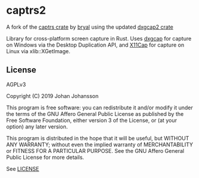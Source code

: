 # captrs2

A fork of the [captrs crate](https://crates.io/crates/captrs) by [bryal](https://github.com/bryal) using the updated [dxgcap2 crate](https://crates.io/crates/dxgcap2)

Library for cross-platform screen capture in Rust. Uses
[dxgcap](https://github.com/bryal/dxgcap-rs) for capture on Windows
via the Desktop Duplication API, and
[X11Cap](https://github.com/bryal/X11Cap) for capture on Linux via
xlib::XGetImage.

## License

AGPLv3

Copyright (C) 2019  Johan Johansson

This program is free software: you can redistribute it and/or
modify it under the terms of the GNU Affero General Public License
as published by the Free Software Foundation, either version 3 of
the License, or (at your option) any later version.

This program is distributed in the hope that it will be useful, but
WITHOUT ANY WARRANTY; without even the implied warranty of
MERCHANTABILITY or FITNESS FOR A PARTICULAR PURPOSE.  See the GNU
Affero General Public License for more details.

See [LICENSE](./LICENSE)
